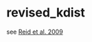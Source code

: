 # revised_kdist


see [Reid et al. 2009](https://iopscience.iop.xilesou.top/article/10.1088/0004-637X/700/1/137/meta#apj309648s1)